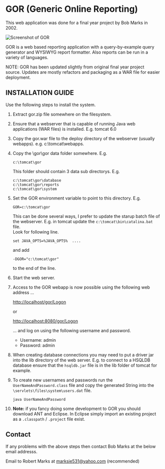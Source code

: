 GOR (Generic Online Reporting) 
==============================

This web application was done for a final year project
by Bob Marks in 2002.

![Screenshot of GOR](https://github.com/bobmarks/gor/raw/master/images/screenshot_report_format.png 
"Screenshot of GOR")

GOR is a web based reporting application with a 
query-by-example query generator and WYSIWYG report 
formatter.  Also reports can be run in a variety of 
languages.

NOTE: GOR has been updated slightly from original final 
      year project source.  Updates are mostly refactors 
      and packaging as a WAR file for easier deployment.

INSTALLATION GUIDE
------------------

Use the following steps to install the system.

1.  Extract gor.zip file somewhere on the filesystem.

2.  Ensure that a webserver that is capable of running
    Java web applications (WAR files) is installed.
    E.g. tomcat 6.0

3.  Copy the gor.war file to the deploy directory of the 
    webserver (usually webapps). e.g. c:\tomcat\webapps.

4.  Copy the \gor\gor data folder somewhere.  E.g.
    
        c:\tomcat\gor
    
    This folder should contain 3 data sub directorys. E.g.
    
        c:\tomcat\gor\database
        c:\tomcat\gor\reports
        c:\tomcat\gor\system

5.  Set the GOR environment variable to point to this 
    directory. E.g.

        GOR=c:\tomcat\gor

    This can be done several ways, I prefer to update the 
    starup batch file of the webserver.  E.g. in tomcat 
    update the `c:\tomcat\bin\catalina.bat` file.  
    Look for following line.
    
        set JAVA_OPTS=%JAVA_OPTS%  ....
    
    and add
    
        -DGOR="c:\tomcat\gor"
    
    to the end of the line.

  
6.  Start the web server.


7.  Access to the GOR webapp is now possible using the 
    following web address ...
    
    [http://localhost/gor/Logon](http://localhost/gor/Logon)
    
    or
    
    [http://localhost:8080/gor/Logon](http://localhost:8080/gor/Logon)

    ... and log on using the following username and password.
     
    * Username: admin        
    * Password: admin

8.  When creating database connections you may need to put 
    a driver jar into the lib directory of the web server.
    E.g. to connect to a HSQLDB database ensure that the 
    `hsqldb.jar` file is in the lib folder of tomcat for 
    example.

9.  To create new usernames and passwords run the 
    `UserNameAndPassword.class` file and copy the generated
    String into the `\servlets\files\system\users.dat` file.

        java UserNameAndPassword
    
10. **Note:** if you fancy doing some development to GOR you 
    should download ANT and Eclipse.   In Eclipse simply
    import an existing project as a `.classpath` / `.project`
    file exist.
    
Contact
-------

If any problems with the above steps then contact Bob
Marks at the below email addresss.

Email to Robert Marks at
marksie531@yahoo.com		(recommended)
